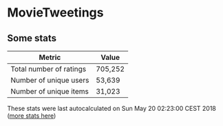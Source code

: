 # MovieTweetings
## Some stats

Metric | Value
--- | ---
Total number of ratings                 | 705,252
Number of unique users                  | 53,639
Number of unique items                  | 31,023
These stats were last autocalculated on Sun May 20 02:23:00 CEST 2018  ([more stats here](./stats.md))

